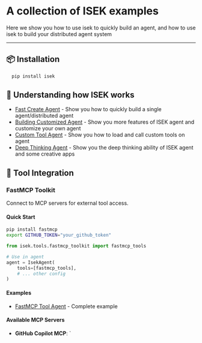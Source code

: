 # A collection of ISEK examples
Here we show you how to use isek to quickly build an agent, and how to use isek to build your distributed agent system

---

## 📦 Installation

```bash
  pip install isek
```

## 🧪 Understanding how ISEK works

- [Fast Create Agent](create_agent) - Show you how to quickly build a single agent/distributed agent
- [Building Customized Agent](create_agent_by_config) - Show you more features of ISEK agent and customize your own agent
- [Custom Tool Agent](loading_tool) - Show you how to load and call custom tools on agent
- [Deep Thinking Agent](deep_think_agent) - Show you the deep thinking ability of ISEK agent and some creative apps

## 🔧 Tool Integration

### FastMCP Toolkit

Connect to MCP servers for external tool access.

#### Quick Start

```bash
pip install fastmcp
export GITHUB_TOKEN="your_github_token"
```

```python
from isek.tools.fastmcp_toolkit import fastmcp_tools

# Use in agent
agent = IsekAgent(
    tools=[fastmcp_tools],
    # ... other config
)
```

#### Examples
- [FastMCP Tool Agent](lv2_fastmcp_tool_agent.py) - Complete example

#### Available MCP Servers
- **GitHub Copilot MCP**: `